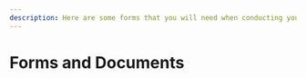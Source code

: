 ```yaml
---
description: Here are some forms that you will need when conducting your research (DRAFT)
---
```


# Forms and Documents

